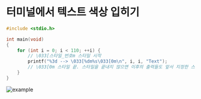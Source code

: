 # 터미널에서 텍스트 색상 입히기   

```c
#include <stdio.h>

int main(void)
{
    for (int i = 0; i < 110; ++i) {
        // \033[스타일_번호m 스타일 시작
        printf("%3d --> \033[%dm%s\033[0m\n", i, i, "Text");
        // \033[0m 스타일 끝. 스타일을 끝내지 않으면 이후의 출력들도 앞서 지정한 스타일로 출력된다.
    }
}
```  

![example](https://dl.dropboxusercontent.com/s/1qhm7z143wktoxy/CF8B4CD6-7640-42C7-ACC1-49560DACF666-1702-00003FE289FD7D09.gif?dl=0)
